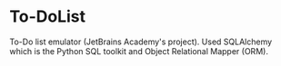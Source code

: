 # To-DoList
To-Do list emulator (JetBrains Academy's project).
Used SQLAlchemy which is the Python SQL toolkit and Object Relational Mapper (ORM).


